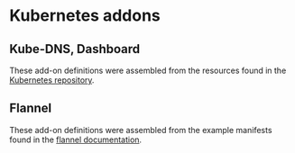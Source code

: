 # Kubernetes addons

## Kube-DNS, Dashboard

These add-on definitions were assembled from the resources found in the [Kubernetes repository][k8s].

[k8s]: https://github.com/kubernetes/kubernetes/tree/master/cluster/addons

## Flannel

These add-on definitions were assembled from the example manifests found in the [flannel documentation][flannel].

[flannel]: https://github.com/coreos/flannel/tree/master/Documentation
